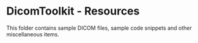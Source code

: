 # DicomToolkit - Resources
This folder contains sample DICOM files, sample code snippets and other miscellaneous items.

